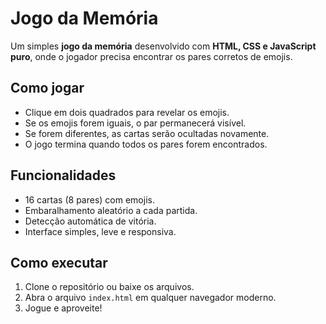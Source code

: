 # Jogo da Memória

Um simples **jogo da memória** desenvolvido com **HTML, CSS e JavaScript puro**, onde o jogador precisa encontrar os pares corretos de emojis.

## Como jogar

- Clique em dois quadrados para revelar os emojis.
- Se os emojis forem iguais, o par permanecerá visível.
- Se forem diferentes, as cartas serão ocultadas novamente.
- O jogo termina quando todos os pares forem encontrados.

## Funcionalidades

- 16 cartas (8 pares) com emojis.
- Embaralhamento aleatório a cada partida.
- Detecção automática de vitória.
- Interface simples, leve e responsiva.


## Como executar

1. Clone o repositório ou baixe os arquivos.
2. Abra o arquivo `index.html` em qualquer navegador moderno.
3. Jogue e aproveite! 






